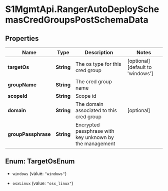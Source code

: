 # S1MgmtApi.RangerAutoDeploySchemasCredGroupsPostSchemaData

## Properties
Name | Type | Description | Notes
------------ | ------------- | ------------- | -------------
**targetOs** | **String** | The os type for this cred group | [optional] [default to 'windows']
**groupName** | **String** | The cred group name | 
**scopeId** | **String** | Scope id | 
**domain** | **String** | The domain associated to this cred group | [optional] 
**groupPassphrase** | **String** | Encrypted passphrase with key unknown by the management | 


<a name="TargetOsEnum"></a>
## Enum: TargetOsEnum


* `windows` (value: `"windows"`)

* `osxLinux` (value: `"osx_linux"`)





